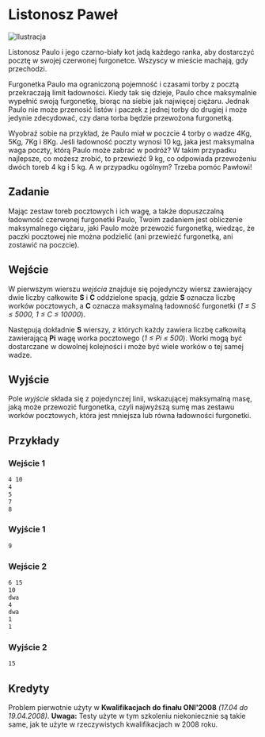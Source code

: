 Listonosz Paweł
================

![Ilustracja](obraz.jpg)

Listonosz Paulo i jego czarno-biały kot jadą każdego ranka, aby dostarczyć pocztę w swojej czerwonej furgonetce. Wszyscy w mieście machają, gdy przechodzi.

Furgonetka Paulo ma ograniczoną pojemność i czasami torby z pocztą przekraczają limit ładowności. Kiedy tak się dzieje, Paulo chce maksymalnie wypełnić swoją furgonetkę, biorąc na siebie jak najwięcej ciężaru. Jednak Paulo nie może przenosić listów i paczek z jednej torby do drugiej i może jedynie zdecydować, czy dana torba będzie przewożona furgonetką.

Wyobraź sobie na przykład, że Paulo miał w poczcie 4 torby o wadze 4Kg, 5Kg, 7Kg i 8Kg. Jeśli ładowność poczty wynosi 10 kg, jaka jest maksymalna waga poczty, którą Paulo może zabrać w podróż? W takim przypadku najlepsze, co możesz zrobić, to przewieźć 9 kg, co odpowiada przewożeniu dwóch toreb 4 kg i 5 kg. A w przypadku ogólnym? Trzeba pomóc Pawłowi!


Zadanie
------

Mając zestaw toreb pocztowych i ich wagę, a także dopuszczalną ładowność czerwonej furgonetki Paulo, Twoim zadaniem jest obliczenie maksymalnego ciężaru, jaki Paulo może przewozić furgonetką, wiedząc, że paczki pocztowej nie można podzielić (ani przewieźć furgonetką, ani zostawić na poczcie).


Wejście
-----

W pierwszym wierszu _wejścia_ znajduje się pojedynczy wiersz zawierający dwie liczby całkowite **S** i **C** oddzielone spacją, gdzie **S** oznacza liczbę worków pocztowych, a **C** oznacza maksymalną ładowność furgonetki (_1 ≤ S ≤ 5000, 1 ≤ C ≤ 10000_).

Następują dokładnie **S** wierszy, z których każdy zawiera liczbę całkowitą zawierającą **Pi** wagę worka pocztowego (_1 ≤ Pi ≤ 500_). Worki mogą być dostarczane w dowolnej kolejności i może być wiele worków o tej samej wadze.


Wyjście
------

Pole _wyjście_ składa się z pojedynczej linii, wskazującej maksymalną masę, jaką może przewozić furgonetka, czyli najwyższą sumę mas zestawu worków pocztowych, która jest mniejsza lub równa ładowności furgonetki.


Przykłady
--------

### Wejście 1

```txt
4 10
4
5
7
8
```

### Wyjście 1

```txt
9
```

### Wejście 2

```txt
6 15
10
dwa
4
dwa
1
1
```

### Wyjście 2

```txt
15
```


Kredyty
--------

Problem pierwotnie użyty w **Kwalifikacjach do finału ONI'2008** _(17.04 do 19.04.2008)_. **Uwaga:** Testy użyte w tym szkoleniu niekoniecznie są takie same, jak te użyte w rzeczywistych kwalifikacjach w 2008 roku.